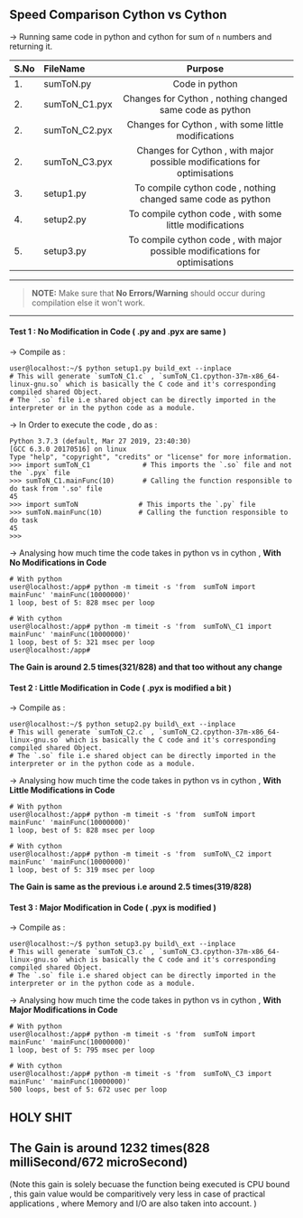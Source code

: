 
## Speed Comparison Cython vs Cython

-> Running same code in python and cython for sum of `n` numbers and returning it.

|S.No| FileName        | Purpose                                                                      |
|----|:------------    |:------------------------:                                                    |
|1.  | sumToN.py       | Code in python                                                               |
|2.  | sumToN\_C1.pyx  | Changes for Cython , nothing changed same code as python                     |
|2.  | sumToN\_C2.pyx  | Changes for Cython , with some little modifications                          |
|2.  | sumToN\_C3.pyx  | Changes for Cython , with major possible modifications for optimisations     |
|3.  | setup1.py       | To compile cython code , nothing changed same code as python                 |
|4.  | setup2.py       | To compile cython code , with some little modifications                      |
|5.  | setup3.py       | To compile cython code , with major possible modifications for optimisations |

---
> **NOTE:** Make sure that **No Errors/Warning** should occur during compilation else it won't work.</br>
---

#### Test 1 : No Modification in Code ( .py and .pyx are same )

-> Compile as : 
```
user@localhost:~/$ python setup1.py build_ext --inplace
# This will generate `sumToN_C1.c` , `sumToN_C1.cpython-37m-x86_64-linux-gnu.so` which is basically the C code and it's corresponding compiled shared Object.
# The `.so` file i.e shared object can be directly imported in the interpreter or in the python code as a module.
```

-> In Order to execute the code , do as : 
```
Python 3.7.3 (default, Mar 27 2019, 23:40:30) 
[GCC 6.3.0 20170516] on linux
Type "help", "copyright", "credits" or "license" for more information.
>>> import sumToN_C1             # This imports the `.so` file and not the `.pyx` file
>>> sumToN_C1.mainFunc(10)       # Calling the function responsible to do task from '.so' file 
45
>>> import sumToN               # This imports the `.py` file  
>>> sumToN.mainFunc(10)         # Calling the function responsible to do task 
45
>>> 

```

-> Analysing how much time the code takes in python vs in cython , **With No Modifications in Code**
```
# With python
user@localhost:/app# python -m timeit -s 'from  sumToN import mainFunc' 'mainFunc(10000000)'
1 loop, best of 5: 828 msec per loop

# With cython
user@localhost:/app# python -m timeit -s 'from  sumToN\_C1 import mainFunc' 'mainFunc(10000000)'
1 loop, best of 5: 321 msec per loop
user@localhost:/app# 

```
**The Gain is around 2.5 times(321/828) and that too without any change**


#### Test 2 : Little Modification in Code ( .pyx is modified a bit )

-> Compile as : 
```
user@localhost:~/$ python setup2.py build\_ext --inplace
# This will generate `sumToN_C2.c` , `sumToN_C2.cpython-37m-x86_64-linux-gnu.so` which is basically the C code and it's corresponding compiled shared Object.
# The `.so` file i.e shared object can be directly imported in the interpreter or in the python code as a module.
```

-> Analysing how much time the code takes in python vs in cython , **With Little Modifications in Code**
```
# With python
user@localhost:/app# python -m timeit -s 'from  sumToN import mainFunc' 'mainFunc(10000000)'
1 loop, best of 5: 828 msec per loop

# With cython
user@localhost:/app# python -m timeit -s 'from  sumToN\_C2 import mainFunc' 'mainFunc(10000000)'
1 loop, best of 5: 319 msec per loop

```
**The Gain is same as the previous i.e around 2.5 times(319/828)**


#### Test 3 : Major Modification in Code ( .pyx is modified )

-> Compile as : 
```
user@localhost:~/$ python setup3.py build\_ext --inplace
# This will generate `sumToN_C3.c` , `sumToN_C3.cpython-37m-x86_64-linux-gnu.so` which is basically the C code and it's corresponding compiled shared Object.
# The `.so` file i.e shared object can be directly imported in the interpreter or in the python code as a module.
```

-> Analysing how much time the code takes in python vs in cython , **With Major Modifications in Code**
```
# With python
user@localhost:/app# python -m timeit -s 'from  sumToN import mainFunc' 'mainFunc(10000000)'
1 loop, best of 5: 795 msec per loop

# With cython
user@localhost:/app# python -m timeit -s 'from  sumToN\_C3 import mainFunc' 'mainFunc(10000000)'
500 loops, best of 5: 672 usec per loop

```

## HOLY SHIT

## The Gain is around 1232 times(828 milliSecond/672 microSecond)
  (Note this gain is solely becuase the function being executed is CPU bound , this gain value would be comparitively very less in case of practical applications , where Memory and I/O are also taken into account. )



